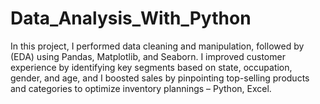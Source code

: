# Data_Analysis_With_Python
In this project, I performed data cleaning and manipulation, followed by (EDA) using Pandas, Matplotlib, and Seaborn. I improved customer experience by identifying key segments based on state, occupation, gender, and age, and I boosted sales by pinpointing top-selling products and categories to optimize inventory plannings – Python, Excel.
